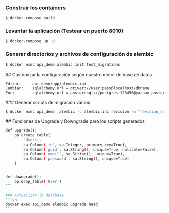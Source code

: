 ### Construir los containers
```sh
$ docker-compose build
```

### Levantar la aplicación (Testear en puerto 8010)
```sh
$ docker-compose up -d
```

### Generar directorios y archivos de configuración de alembic
```sh
$ docker exec api_demo alembic init test_migrations
```

## Customizar la configuración según nuestro motor de base de datos
```sh
Editar:		api-demo/app/alembic.ini
Cambiar:	sqlalchemy.url = driver://user:pass@localhost/dbname
Por: 		sqlalchemy.url = postgresql://postgres:123456@yachay_postgres/yachay_demo

```

### Generar scripts de migración vacios
```sh
$ docker exec api_demo  alembic -c alembic.ini revision -m "revision_demo"
```

## Funciones de Upgrade y Downgrade para los scripts generados
````sh
def upgrade():
    op.create_table(
        'Users',
        sa.Column('id', sa.Integer, primary_key=True),
        sa.Column('guid', sa.String(), unique=True, nullable=False),
        sa.Column('email', sa.String(), unique=True),
        sa.Column('password', sa.String(), unique=True)
    )


def downgrade():
    op.drop_table('User')
```

### Actualizar la database
```sh
docker exec api_demo alembic upgrade head
```